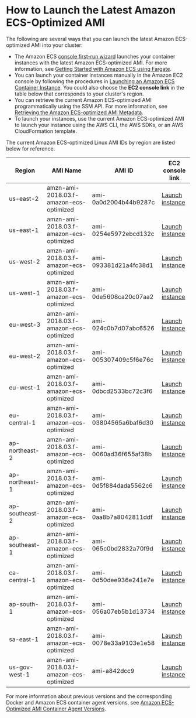 # How to Launch the Latest Amazon ECS\-Optimized AMI<a name="ecs-optimized_AMI_launch_latest"></a>

The following are several ways that you can launch the latest Amazon ECS\-optimized AMI into your cluster:
+ The Amazon ECS [console first\-run wizard](https://console.aws.amazon.com/ecs/home#/firstRun) launches your container instances with the latest Amazon ECS\-optimized AMI\. For more information, see [Getting Started with Amazon ECS using Fargate](ECS_GetStarted.md)\.
+ You can launch your container instances manually in the Amazon EC2 console by following the procedures in [Launching an Amazon ECS Container Instance](launch_container_instance.md)\. You could also choose the **EC2 console link** in the table below that corresponds to your cluster's region\.
+ You can retrieve the current Amazon ECS\-optimized AMI programmatically using the SSM API\. For more information, see [Retrieving the Amazon ECS\-optimized AMI Metadata](retrieve-ecs-optimized_AMI.md)\.
+ To launch your instances, use the current Amazon ECS\-optimized AMI to launch your instance using the AWS CLI, the AWS SDKs, or an AWS CloudFormation template\.

The current Amazon ECS\-optimized Linux AMI IDs by region are listed below for reference\.


| Region | AMI Name | AMI ID | EC2 console link | 
| --- | --- | --- | --- | 
| us\-east\-2 | amzn\-ami\-2018\.03\.f\-amazon\-ecs\-optimized | ami\-0a0d2004b44b9287c | [Launch instance](https://console.aws.amazon.com/ec2/v2/home?region=us-east-2#LaunchInstanceWizard:ami=ami-0a0d2004b44b9287c) | 
| us\-east\-1 | amzn\-ami\-2018\.03\.f\-amazon\-ecs\-optimized | ami\-0254e5972ebcd132c | [Launch instance](https://console.aws.amazon.com/ec2/v2/home?region=us-east-1#LaunchInstanceWizard:ami=ami-0254e5972ebcd132c) | 
| us\-west\-2 | amzn\-ami\-2018\.03\.f\-amazon\-ecs\-optimized | ami\-093381d21a4fc38d1 | [Launch instance](https://console.aws.amazon.com/ec2/v2/home?region=us-west-2#LaunchInstanceWizard:ami=ami-093381d21a4fc38d1) | 
| us\-west\-1 | amzn\-ami\-2018\.03\.f\-amazon\-ecs\-optimized | ami\-0de5608ca20c07aa2 | [Launch instance](https://console.aws.amazon.com/ec2/v2/home?region=us-west-1#LaunchInstanceWizard:ami=ami-0de5608ca20c07aa2) | 
| eu\-west\-3 | amzn\-ami\-2018\.03\.f\-amazon\-ecs\-optimized | ami\-024c0b7d07abc6526 | [Launch instance](https://console.aws.amazon.com/ec2/v2/home?region=eu-west-3#LaunchInstanceWizard:ami=ami-024c0b7d07abc6526) | 
| eu\-west\-2 | amzn\-ami\-2018\.03\.f\-amazon\-ecs\-optimized | ami\-005307409c5f6e76c | [Launch instance](https://console.aws.amazon.com/ec2/v2/home?region=eu-west-2#LaunchInstanceWizard:ami=ami-005307409c5f6e76c) | 
| eu\-west\-1 | amzn\-ami\-2018\.03\.f\-amazon\-ecs\-optimized | ami\-0dbcd2533bc72c3f6 | [Launch instance](https://console.aws.amazon.com/ec2/v2/home?region=eu-west-1#LaunchInstanceWizard:ami=ami-0dbcd2533bc72c3f6) | 
| eu\-central\-1 | amzn\-ami\-2018\.03\.f\-amazon\-ecs\-optimized | ami\-03804565a6baf6d30 | [Launch instance](https://console.aws.amazon.com/ec2/v2/home?region=eu-central-1#LaunchInstanceWizard:ami=ami-03804565a6baf6d30) | 
| ap\-northeast\-2 | amzn\-ami\-2018\.03\.f\-amazon\-ecs\-optimized | ami\-0060ad36f655af38b | [Launch instance](https://console.aws.amazon.com/ec2/v2/home?region=ap-northeast-2#LaunchInstanceWizard:ami=ami-0060ad36f655af38b) | 
| ap\-northeast\-1 | amzn\-ami\-2018\.03\.f\-amazon\-ecs\-optimized | ami\-0d5f884dada5562c6 | [Launch instance](https://console.aws.amazon.com/ec2/v2/home?region=ap-northeast-1#LaunchInstanceWizard:ami=ami-0d5f884dada5562c6) | 
| ap\-southeast\-2 | amzn\-ami\-2018\.03\.f\-amazon\-ecs\-optimized | ami\-0aa8b7a8042811ddf | [Launch instance](https://console.aws.amazon.com/ec2/v2/home?region=ap-southeast-2#LaunchInstanceWizard:ami=ami-0aa8b7a8042811ddf) | 
| ap\-southeast\-1 | amzn\-ami\-2018\.03\.f\-amazon\-ecs\-optimized | ami\-065c0bd2832a70f9d | [Launch instance](https://console.aws.amazon.com/ec2/v2/home?region=ap-southeast-1#LaunchInstanceWizard:ami=ami-065c0bd2832a70f9d) | 
| ca\-central\-1 | amzn\-ami\-2018\.03\.f\-amazon\-ecs\-optimized | ami\-0d50dee936e241e7e | [Launch instance](https://console.aws.amazon.com/ec2/v2/home?region=ca-central-1#LaunchInstanceWizard:ami=ami-0d50dee936e241e7e) | 
| ap\-south\-1 | amzn\-ami\-2018\.03\.f\-amazon\-ecs\-optimized | ami\-056a07eb5b1d13734 | [Launch instance](https://console.aws.amazon.com/ec2/v2/home?region=ap-south-1#LaunchInstanceWizard:ami=ami-056a07eb5b1d13734) | 
| sa\-east\-1 | amzn\-ami\-2018\.03\.f\-amazon\-ecs\-optimized | ami\-0078e33a9103e1e58 | [Launch instance](https://console.aws.amazon.com/ec2/v2/home?region=sa-east-1#LaunchInstanceWizard:ami=ami-0078e33a9103e1e58) | 
| us\-gov\-west\-1 | amzn\-ami\-2018\.03\.f\-amazon\-ecs\-optimized | ami\-a842dcc9 | [Launch instance](https://console.aws.amazon.com/ec2/v2/home?region=us-gov-west-1#LaunchInstanceWizard:ami=ami-a842dcc9) | 

 For more information about previous versions and the corresponding Docker and Amazon ECS container agent versions, see [Amazon ECS\-Optimized AMI Container Agent Versions](container_agent_versions.md#ecs-optimized-ami-agent-versions)\.
